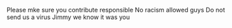 Please mke sure you contribute responsible
No racism allowed guys
Do not send us a virus Jimmy we know it was you
